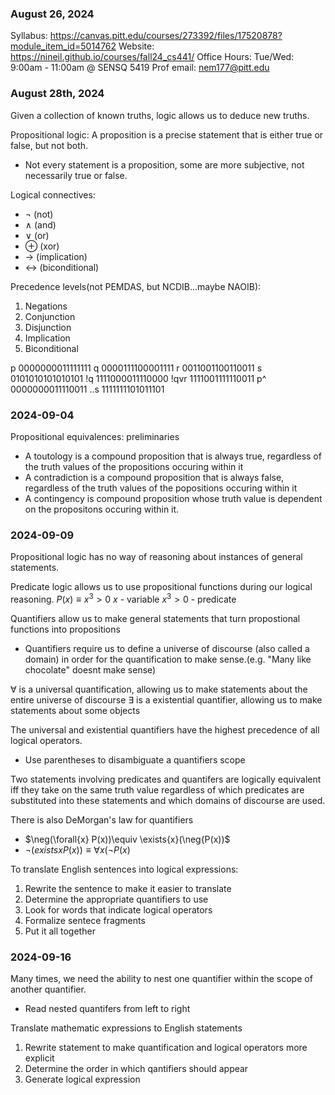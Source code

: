 ### August 26, 2024
Syllabus: https://canvas.pitt.edu/courses/273392/files/17520878?module_item_id=5014762
Website: https://nineil.github.io/courses/fall24_cs441/
Office Hours: Tue/Wed: 9:00am - 11:00am @ SENSQ 5419
Prof email: nem177@pitt.edu

### August 28th, 2024
Given a collection of known truths, logic allows us to deduce new truths.

Propositional logic: A proposition is a precise statement that is either true
or false, but not both. 
- Not every statement is a proposition, some are more subjective, not necessarily 
true or false.

Logical connectives:
- $\neg$ (not)
- $\land$ (and)
- $\lor$ (or)
- $\oplus$ (xor)
- $\rightarrow$ (implication)
- $\leftrightarrow$ (biconditional)

Precedence levels(not PEMDAS, but NCDIB...maybe NAOIB):
1. Negations
2. Conjunction
3. Disjunction
4. Implication
5. Biconditional

p    0000000011111111
q    0000111100001111
r    0011001100110011
s    0101010101010101
!q   1111000011110000
!qvr 1111001111110011
p^   0000000011110011
..s  1111111101011101

### 2024-09-04
Propositional equivalences: preliminaries
- A toutology is a compound proposition that is always true, regardless of the 
truth values of the propositions occuring within it
- A contradiction is a compound proposition that is always false, regardless of
the truth values of the popositions occuring within it
- A contingency is compound proposition whose truth value is dependent on the
propositons occuring within it.

### 2024-09-09
Propositional logic has no way of reasoning about instances of general statements.

Predicate logic allows us to use propositional functions during our logical reasoning.
$P(x)\equiv x^3 > 0$
$x$ - variable
$x^3>0$ - predicate

Quantifiers allow us to make general statements that turn propostional functions
into propositions
- Quantifiers require us to define a universe of discourse (also called a domain)
in order for the quantification to make sense.(e.g. "Many like chocolate" doesnt
make sense)

$\forall$ is a universal quantification, allowing us to make statements about
the entire universe of discourse
$\exists$ is a existential quantifier, allowing us to make statements about 
some objects

The universal and existential quantifiers have the highest precedence of all
logical operators.
- Use parentheses to disambiguate a quantifiers scope

Two statements involving predicates and quantifers are logically equivalent iff
they take on the same truth value regardless of which predicates are substituted
into these statements and which domains of discourse are used.

There is also DeMorgan's law for quantifiers
- $\neg(\forall{x} P(x))\equiv \exists{x}(\neg{P(x))$
- $\neg{(exists{x}P(x))}\equiv \forall{x}(\neg{P(x)}$

To translate English sentences into logical expressions:
1. Rewrite the sentence to make it easier to translate
2. Determine the appropriate quantifiers to use
3. Look for words that indicate logical operators
4. Formalize sentece fragments
5. Put it all together

### 2024-09-16
Many times, we need the ability to nest one quantifier within the scope of another
quantifier.
- Read nested quantifers from left to right

Translate mathematic expressions to English statements
1. Rewrite statement to make quantification and logical operators more explicit
2. Determine the order in which qantifiers should appear
3. Generate logical expression


